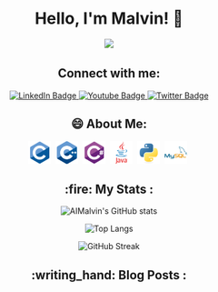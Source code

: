 <h1 align="center">Hello, I'm Malvin! 👋</h1>

<p align="center">
  <img src="https://media.giphy.com/media/M9gbBd9nbDrOTu1Mqx/giphy.gif" width="200"/>
</p>

<h2 align="center">Connect with me:</h2>
<p align="center">
  <a href="your-linkedin-URL">
    <img src="https://img.shields.io/badge/LinkedIn-blue?style=for-the-badge&logo=linkedin&logoColor=white" alt="LinkedIn Badge"/>
  </a>
  <a href="your-youtube-URL">
    <img src="https://img.shields.io/badge/YouTube-red?style=for-the-badge&logo=youtube&logoColor=white" alt="Youtube Badge"/>
  </a>
  <a href="your-twitter-URL">
    <img src="https://img.shields.io/badge/Twitter-blue?style=for-the-badge&logo=twitter&logoColor=white" alt="Twitter Badge"/>
  </a>
</p>

<h2 align="center">😄 About Me:</h2>
<p align="center">
  <img src="https://github.com/devicons/devicon/blob/master/icons/c/c-original.svg" title="C" alt="C" width="40" height="40"/>&nbsp;
  <img src="https://github.com/devicons/devicon/blob/master/icons/cplusplus/cplusplus-original.svg" title="C++" alt="C++" width="40" height="40"/>&nbsp;
  <img src="https://github.com/devicons/devicon/blob/master/icons/csharp/csharp-original.svg" title="C#" alt="C#" width="40" height="40"/>&nbsp;
  <img src="https://github.com/devicons/devicon/blob/master/icons/java/java-original-wordmark.svg" title="Java" alt="Java" width="40" height="40"/>&nbsp;
  <img src="https://github.com/devicons/devicon/blob/master/icons/python/python-original.svg" title="Python" alt="Python" width="40" height="40"/>&nbsp;
  <img src="https://github.com/devicons/devicon/blob/master/icons/mysql/mysql-original-wordmark.svg" title="SQL" alt="SQL" width="40" height="40"/>&nbsp;
</p>

<h2 align="center">:fire: My Stats :</h2>

<p align="center">
  <img src="https://github-readme-stats.vercel.app/api?username=AIMalvin&show_icons=true&theme=radical" alt="AIMalvin's GitHub stats"/>
</p>
<p align="center">
  <img src="https://github-readme-stats.vercel.app/api/top-langs/?username=AIMalvin&layout=compact" alt="Top Langs"/>
</p>
<p align="center">
  <img src="http://github-readme-streak-stats.herokuapp.com?user=AIMalvin&theme=default" alt="GitHub Streak"/>
</p>

<h2 align="center">:writing_hand: Blog Posts :</h2>
<p align="center"> <!-- BLOG-POST-LIST:START --> <!-- The markdown here will be automatically populated with your latest blog posts --> <!-- BLOG-POST-LIST:END --> </p>
